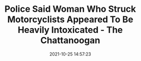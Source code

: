 ---
"title": "Police Said Woman Who Struck Motorcyclists Appeared To Be Heavily Intoxicated - The Chattanoogan"
"date": "2021-10-25 14:57:23"
"feed_name": "GOOGLENEWSCONSTRUCTION"
"feed_website": "https://news.google.com/search?q=construction%2Bincident&hl=en-US&gl=US&ceid=US:en"
"feed_rss": "https://news.google.com/rss/search?q=construction%2Bincident&hl=en-US&gl=US&ceid=US:en"
"link": "https://www.chattanoogan.com/2021/10/25/437204/Police-Said-Woman-Who-Struck.aspx"
"source": "{'href': 'https://www.chattanoogan.com', 'title': 'The Chattanoogan'}"
"file": "_posts/2021-1-1-4889de2cd767416ee893311264baf6612e9e07b2.md"
"accident": "0"
"drilling": "0"
"dead": "0"
"injured": "0"
"arrested": "0"
"place": "unknown place"
"where": "unknown site"
"causes": "unknown"
"place_uri": "unknown place"
---